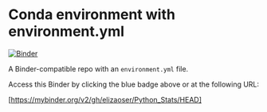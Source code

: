 # Conda environment with environment.yml

[![Binder](http://mybinder.org/badge_logo.svg)](https://mybinder.org/v2/gh/elizaoser/Python_Stats/HEAD)

A Binder-compatible repo with an `environment.yml` file.

Access this Binder by clicking the blue badge above or at the following URL:

[https://mybinder.org/v2/gh/elizaoser/Python_Stats/HEAD]

